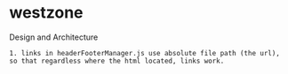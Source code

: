 # westzone

Design and Architecture
```
1. links in headerFooterManager.js use absolute file path (the url), so that regardless where the html located, links work.
```
